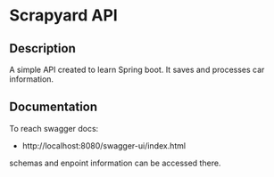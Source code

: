 # Scrapyard API

## Description
A simple API created to learn Spring boot. It saves and processes car information.

## Documentation
To reach swagger docs:
- http://localhost:8080/swagger-ui/index.html

schemas and enpoint information can be accessed there.